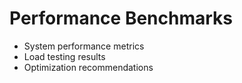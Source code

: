 # Performance Benchmarks
- System performance metrics
- Load testing results
- Optimization recommendations
